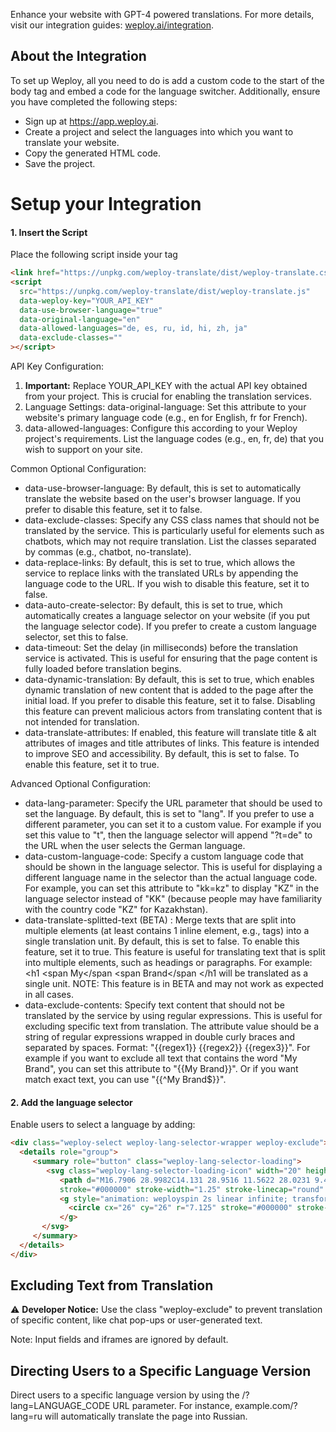 Enhance your website with GPT-4 powered translations. For more details, visit our integration guides: [weploy.ai/integration](https://www.weploy.ai/integration).

## About the Integration
To set up Weploy, all you need to do is add a custom code to the start of the body tag and embed a code for the language switcher. Additionally, ensure you have completed the following steps:

- Sign up at https://app.weploy.ai.
- Create a project and select the languages into which you want to translate your website.
- Copy the generated HTML code.
- Save the project.

# Setup your Integration

#### 1. Insert the Script
Place the following script inside your <head> tag
```html
<link href="https://unpkg.com/weploy-translate/dist/weploy-translate.css" rel="stylesheet">
<script
  src="https://unpkg.com/weploy-translate/dist/weploy-translate.js"
  data-weploy-key="YOUR_API_KEY"
  data-use-browser-language="true"
  data-original-language="en"
  data-allowed-languages="de, es, ru, id, hi, zh, ja"
  data-exclude-classes=""
></script>
```

API Key Configuration:

1. **Important:** Replace YOUR_API_KEY with the actual API key obtained from your project. This is crucial for enabling the translation services.
2. Language Settings: data-original-language: Set this attribute to your website's primary language code (e.g., en for English, fr for French).
3. data-allowed-languages: Configure this according to your Weploy project's requirements. List the language codes (e.g., en, fr, de) that you wish to support on your site.

Common Optional Configuration:
- data-use-browser-language: By default, this is set to automatically translate the website based on the user's browser language. If you prefer to disable this feature, set it to false.
- data-exclude-classes: Specify any CSS class names that should not be translated by the service. This is particularly useful for elements such as chatbots, which may not require translation. List the classes separated by commas (e.g., chatbot, no-translate).
- data-replace-links: By default, this is set to true, which allows the service to replace links with the translated URLs by appending the language code to the URL. If you wish to disable this feature, set it to false.
- data-auto-create-selector: By default, this is set to true, which automatically creates a language selector on your website (if you put the language selector code). If you prefer to create a custom language selector, set this to false.
- data-timeout: Set the delay (in milliseconds) before the translation service is activated. This is useful for ensuring that the page content is fully loaded before translation begins.
- data-dynamic-translation: By default, this is set to true, which enables dynamic translation of new content that is added to the page after the initial load. If you prefer to disable this feature, set it to false. Disabling this feature can prevent malicious actors from translating content that is not intended for translation.
- data-translate-attributes: If enabled, this feature will translate title & alt attributes of images and title attributes of links. This feature is intended to improve SEO and accessibility. By default, this is set to false. To enable this feature, set it to true.

Advanced Optional Configuration:
- data-lang-parameter: Specify the URL parameter that should be used to set the language. By default, this is set to "lang". If you prefer to use a different parameter, you can set it to a custom value. For example if you set this value to "t", then the language selector will append "?t=de" to the URL when the user selects the German language.
- data-custom-language-code: Specify a custom language code that should be shown in the language selector. This is useful for displaying a different language name in the selector than the actual language code. For example, you can set this attribute to "kk=kz" to display "KZ" in the language selector instead of "KK" (because people may have familiarity with the country code "KZ" for Kazakhstan).
- data-translate-splitted-text (BETA) : Merge texts that are split into multiple elements (at least contains 1 inline element, e.g., <span> tags) into a single translation unit. By default, this is set to false. To enable this feature, set it to true. This feature is useful for translating text that is split into multiple elements, such as headings or paragraphs. For example: <h1 <span My</span <span Brand</span </h1  will be translated as a single unit. NOTE: This feature is in BETA and may not work as expected in all cases.
- data-exclude-contents: Specify text content that should not be translated by the service by using regular expressions. This is useful for excluding specific text from translation. The attribute value should be a string of regular expressions wrapped in double curly braces and separated by spaces. Format: "{{regex1}} {{regex2}} {{regex3}}". For example if you want to exclude all text that contains the word "My Brand", you can set this attribute to "{{My Brand}}". Or if you want match exact text, you can use "{{^My Brand$}}".

#### 2. Add the language selector
Enable users to select a language by adding:
```html
<div class="weploy-select weploy-lang-selector-wrapper weploy-exclude">
  <details role="group">
     <summary role="button" class="weploy-lang-selector-loading">
        <svg class="weploy-lang-selector-loading-icon" width="20" height="20" viewBox="0 0 34 34" fill="none" xmlns="http://www.w3.org/2000/svg">
           <path d="M16.7906 28.9982C14.131 28.9516 11.5622 28.0231 9.48748 26.3584C7.4128 24.6937 5.94973 22.3871 5.328 19.8007M16.7906 28.9982C13.4777 28.9404 10.8853 23.521 11.0009 16.8953C11.1166 10.2697 13.8966 4.94402 17.2094 5.00185M16.7906 28.9982C17.4055 29.0089 18.0021 28.8342 18.5667 28.5M16.7906 28.9982C17.4353 29.0094 17.904 28.9456 18.4338 28.8411M5.328 19.8007C8.73815 21.7699 12.6799 22.9255 16.8953 22.9991C17.5541 23.0116 18.2116 22.9969 18.8663 22.9553M5.328 19.8007C5.09283 18.8151 4.98323 17.8037 5.00182 16.7906C5.03917 14.6509 5.63417 12.6503 6.64706 10.9277M17.2094 5.00185C20.5222 5.05968 23.1147 10.4791 22.9991 17.1047C22.9878 17.7501 22.9513 18.3831 22.8914 19M17.2094 5.00185C19.3374 5.03811 21.4175 5.63986 23.2362 6.74538C25.0548 7.8509 26.5467 9.42037 27.5585 11.2928M17.2094 5.00185C15.0814 4.96382 12.9816 5.49262 11.1255 6.53399C9.26935 7.57536 7.72367 9.09181 6.64706 10.9277M27.5585 11.2928C24.612 13.7563 20.8749 15.0729 17.0349 15.0003C13.0382 14.9306 9.40832 13.4003 6.64706 10.9277M27.5585 11.2928C28.5415 13.1075 29.0375 15.146 28.9982 17.2095C28.9905 17.6459 28.9597 18.0764 28.9068 18.5" 
           stroke="#000000" stroke-width="1.25" stroke-linecap="round" stroke-linejoin="round"/>
           <g style="animation: weployspin 2s linear infinite; transform-origin: 26px 26px;">
             <circle cx="26" cy="26" r="7.125" stroke="#000000" stroke-width="1.75" stroke-dasharray="31.42" stroke-dashoffset="10.47"></circle>
           </g>
       </svg>
     </summary>
  </details>
</div>
```

## Excluding Text from Translation
⚠️ **Developer Notice:** Use the class "weploy-exclude" to prevent translation of specific content, like chat pop-ups or user-generated text.

Note: Input fields and iframes are ignored by default. 

## Directing Users to a Specific Language Version

Direct users to a specific language version by using the /?lang=LANGUAGE_CODE URL parameter. For instance, example.com/?lang=ru will automatically translate the page into Russian.



